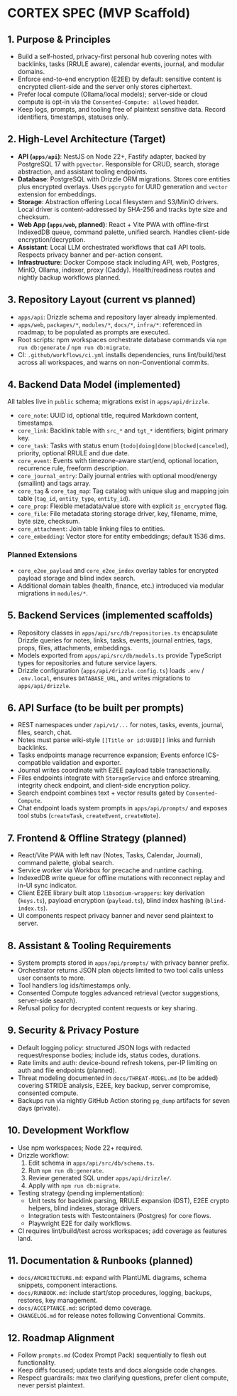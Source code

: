 # CORTEX SPEC (MVP Scaffold)

## 1. Purpose & Principles
- Build a self-hosted, privacy-first personal hub covering notes with backlinks, tasks (RRULE aware), calendar events, journal, and modular domains.
- Enforce end-to-end encryption (E2EE) by default: sensitive content is encrypted client-side and the server only stores ciphertext.
- Prefer local compute (Ollama/local models); server-side or cloud compute is opt-in via the `Consented-Compute: allowed` header.
- Keep logs, prompts, and tooling free of plaintext sensitive data. Record identifiers, timestamps, statuses only.

## 2. High-Level Architecture (Target)
- **API (`apps/api`)**: NestJS on Node 22+, Fastify adapter, backed by PostgreSQL 17 with `pgvector`. Responsible for CRUD, search, storage abstraction, and assistant tooling endpoints.
- **Database**: PostgreSQL with Drizzle ORM migrations. Stores core entities plus encrypted overlays. Uses `pgcrypto` for UUID generation and `vector` extension for embeddings.
- **Storage**: Abstraction offering Local filesystem and S3/MinIO drivers. Local driver is content-addressed by SHA-256 and tracks byte size and checksum.
- **Web App (`apps/web`, planned)**: React + Vite PWA with offline-first IndexedDB queue, command palette, unified search. Handles client-side encryption/decryption.
- **Assistant**: Local LLM orchestrated workflows that call API tools. Respects privacy banner and per-action consent.
- **Infrastructure**: Docker Compose stack including API, web, Postgres, MinIO, Ollama, indexer, proxy (Caddy). Health/readiness routes and nightly backup workflows planned.

## 3. Repository Layout (current vs planned)
- `apps/api`: Drizzle schema and repository layer already implemented.
- `apps/web`, `packages/*`, `modules/*`, `docs/*`, `infra/*`: referenced in roadmap; to be populated as prompts are executed.
- Root scripts: npm workspaces orchestrate database commands via `npm run db:generate` / `npm run db:migrate`.
- CI: `.github/workflows/ci.yml` installs dependencies, runs lint/build/test across all workspaces, and warns on non-Conventional commits.

## 4. Backend Data Model (implemented)
All tables live in `public` schema; migrations exist in `apps/api/drizzle`.
- `core_note`: UUID id, optional title, required Markdown content, timestamps.
- `core_link`: Backlink table with `src_*` and `tgt_*` identifiers; bigint primary key.
- `core_task`: Tasks with status enum (`todo|doing|done|blocked|canceled`), priority, optional RRULE and due date.
- `core_event`: Events with timezone-aware start/end, optional location, recurrence rule, freeform description.
- `core_journal_entry`: Daily journal entries with optional mood/energy (smallint) and tags array.
- `core_tag` & `core_tag_map`: Tag catalog with unique slug and mapping join table (`tag_id`, `entity_type`, `entity_id`).
- `core_prop`: Flexible metadata/value store with explicit `is_encrypted` flag.
- `core_file`: File metadata storing storage driver, key, filename, mime, byte size, checksum.
- `core_attachment`: Join table linking files to entities.
- `core_embedding`: Vector store for entity embeddings; default 1536 dims.

### Planned Extensions
- `core_e2ee_payload` and `core_e2ee_index` overlay tables for encrypted payload storage and blind index search.
- Additional domain tables (health, finance, etc.) introduced via modular migrations in `modules/*`.

## 5. Backend Services (implemented scaffolds)
- Repository classes in `apps/api/src/db/repositories.ts` encapsulate Drizzle queries for notes, links, tasks, events, journal entries, tags, props, files, attachments, embeddings.
- Models exported from `apps/api/src/db/models.ts` provide TypeScript types for repositories and future service layers.
- Drizzle configuration (`apps/api/drizzle.config.ts`) loads `.env` / `.env.local`, ensures `DATABASE_URL`, and writes migrations to `apps/api/drizzle`.

## 6. API Surface (to be built per prompts)
- REST namespaces under `/api/v1/...` for notes, tasks, events, journal, files, search, chat.
- Notes must parse wiki-style `[[Title or id:UUID]]` links and furnish backlinks.
- Tasks endpoints manage recurrence expansion; Events enforce ICS-compatible validation and exporter.
- Journal writes coordinate with E2EE payload table transactionally.
- Files endpoints integrate with `StorageService` and enforce streaming, integrity check endpoint, and client-side encryption policy.
- Search endpoint combines text + vector results gated by `Consented-Compute`.
- Chat endpoint loads system prompts in `apps/api/prompts/` and exposes tool stubs (`createTask`, `createEvent`, `createNote`).

## 7. Frontend & Offline Strategy (planned)
- React/Vite PWA with left nav (Notes, Tasks, Calendar, Journal), command palette, global search.
- Service worker via Workbox for precache and runtime caching.
- IndexedDB write queue for offline mutations with reconnect replay and in-UI sync indicator.
- Client E2EE library built atop `libsodium-wrappers`: key derivation (`keys.ts`), payload encryption (`payload.ts`), blind index hashing (`blind-index.ts`).
- UI components respect privacy banner and never send plaintext to server.

## 8. Assistant & Tooling Requirements
- System prompts stored in `apps/api/prompts/` with privacy banner prefix.
- Orchestrator returns JSON plan objects limited to two tool calls unless user consents to more.
- Tool handlers log ids/timestamps only.
- Consented Compute toggles advanced retrieval (vector suggestions, server-side search).
- Refusal policy for decrypted content requests or key sharing.

## 9. Security & Privacy Posture
- Default logging policy: structured JSON logs with redacted request/response bodies; include ids, status codes, durations.
- Rate limits and auth: device-bound refresh tokens, per-IP limiting on auth and file endpoints (planned).
- Threat modeling documented in `docs/THREAT-MODEL.md` (to be added) covering STRIDE analysis, E2EE, key backup, server compromise, consented compute.
- Backups run via nightly GitHub Action storing `pg_dump` artifacts for seven days (private).

## 10. Development Workflow
- Use npm workspaces; Node 22+ required.
- Drizzle workflow:
  1. Edit schema in `apps/api/src/db/schema.ts`.
  2. Run `npm run db:generate`.
  3. Review generated SQL under `apps/api/drizzle/`.
  4. Apply with `npm run db:migrate`.
- Testing strategy (pending implementation):
  - Unit tests for backlink parsing, RRULE expansion (DST), E2EE crypto helpers, blind indexes, storage drivers.
  - Integration tests with Testcontainers (Postgres) for core flows.
  - Playwright E2E for daily workflows.
- CI requires lint/build/test across workspaces; add coverage as features land.

## 11. Documentation & Runbooks (planned)
- `docs/ARCHITECTURE.md`: expand with PlantUML diagrams, schema snippets, component interactions.
- `docs/RUNBOOK.md`: include start/stop procedures, logging, backups, restores, key management.
- `docs/ACCEPTANCE.md`: scripted demo coverage.
- `CHANGELOG.md` for release notes following Conventional Commits.

## 12. Roadmap Alignment
- Follow `prompts.md` (Codex Prompt Pack) sequentially to flesh out functionality.
- Keep diffs focused; update tests and docs alongside code changes.
- Respect guardrails: max two clarifying questions, prefer client compute, never persist plaintext.
